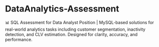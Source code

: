 # DataAnalytics-Assessment
📊 SQL Assessment for Data Analyst Position | MySQL-based solutions for real-world analytics tasks including customer segmentation, inactivity detection, and CLV estimation. Designed for clarity, accuracy, and performance.
